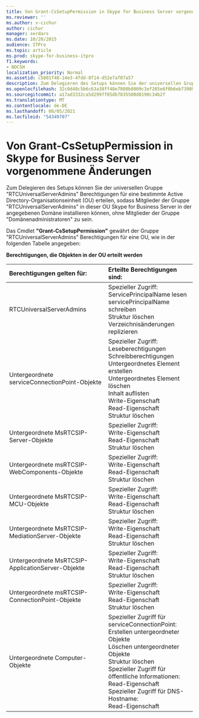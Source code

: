```yaml
---
title: Von Grant-CsSetupPermission in Skype for Business Server vorgenommene Änderungen
ms.reviewer: ''
ms.author: v-cichur
author: cichur
manager: serdars
ms.date: 10/20/2015
audience: ITPro
ms.topic: article
ms.prod: skype-for-business-itpro
f1.keywords:
- NOCSH
localization_priority: Normal
ms.assetid: c5801f48-14e3-4fdd-8f14-d52e7af07a57
description: Zum Delegieren des Setups können Sie der universellen Gruppe "RTCUniversalServerAdmins" Berechtigungen für eine bestimmte Active Directory-Organisationseinheit (OU) erteilen, sodass Mitglieder der Gruppe "RTCUniversalServerAdmins" in dieser OU Skype for Business Server in der angegebenen Domäne installieren können, ohne Mitglieder der Gruppe "Domänenadministratoren" zu sein.
ms.openlocfilehash: 32c0d48c5b6c63a38ff48e7808b8009c3ef265e6f0b6eb739094f797e47ace4d
ms.sourcegitcommit: a17ad3332ca5d2997f85db7835500d8190c34b2f
ms.translationtype: MT
ms.contentlocale: de-DE
ms.lasthandoff: 08/05/2021
ms.locfileid: "54349707"
---
```

# <a name="changes-made-by-grant-cssetuppermission-in-skype-for-business-server"></a>Von Grant-CsSetupPermission in Skype for Business Server vorgenommene Änderungen
 
Zum Delegieren des Setups können Sie der universellen Gruppe "RTCUniversalServerAdmins" Berechtigungen für eine bestimmte Active Directory-Organisationseinheit (OU) erteilen, sodass Mitglieder der Gruppe "RTCUniversalServerAdmins" in dieser OU Skype for Business Server in der angegebenen Domäne installieren können, ohne Mitglieder der Gruppe "Domänenadministratoren" zu sein. 
  
Das Cmdlet **"Grant-CsSetupPermission"** gewährt der Gruppe "RTCUniversalServerAdmins" Berechtigungen für eine OU, wie in der folgenden Tabelle angegeben:
  
**Berechtigungen, die Objekten in der OU erteilt werden**

|**Berechtigungen gelten für:**|**Erteilte Berechtigungen sind:**|
|:-----|:-----|
|RTCUniversalServerAdmins  <br/> | Spezieller Zugriff: <br/>  ServicePrincipalName lesen <br/>  servicePrincipalName schreiben <br/>  Struktur löschen <br/>  Verzeichnisänderungen replizieren <br/> |
|Untergeordnete serviceConnectionPoint-Objekte  <br/> | Spezieller Zugriff: <br/>  Leseberechtigungen <br/>  Schreibberechtigungen <br/>  Untergeordnetes Element erstellen <br/>  Untergeordnetes Element löschen <br/>  Inhalt auflisten <br/>  Write-Eigenschaft <br/>  Read-Eigenschaft <br/>  Struktur löschen <br/> |
|Untergeordnete MsRTCSIP-Server-Objekte  <br/> | Spezieller Zugriff: <br/>  Write-Eigenschaft <br/>  Read-Eigenschaft <br/>  Struktur löschen <br/> |
|Untergeordnete msRTCSIP-WebComponents-Objekte  <br/> | Spezieller Zugriff: <br/>  Write-Eigenschaft <br/>  Read-Eigenschaft <br/>  Struktur löschen <br/> |
|Untergeordnete MsRTCSIP-MCU-Objekte  <br/> | Spezieller Zugriff: <br/>  Write-Eigenschaft <br/>  Read-Eigenschaft <br/>  Struktur löschen <br/> |
|Untergeordnete MsRTCSIP-MediationServer-Objekte  <br/> | Spezieller Zugriff: <br/>  Write-Eigenschaft <br/>  Read-Eigenschaft <br/>  Struktur löschen <br/> |
|Untergeordnete MsRTCSIP-ApplicationServer-Objekte  <br/> | Spezieller Zugriff: <br/>  Write-Eigenschaft <br/>  Read-Eigenschaft <br/>  Struktur löschen <br/> |
|Untergeordnete msRTCSIP-ConnectionPoint-Objekte  <br/> | Spezieller Zugriff: <br/>  Write-Eigenschaft <br/>  Read-Eigenschaft <br/>  Struktur löschen <br/> |
|Untergeordnete Computer-Objekte  <br/> | Spezieller Zugriff für serviceConnectionPoint: <br/>  Erstellen untergeordneter Objekte <br/>  Löschen untergeordneter Objekte <br/>  Struktur löschen <br/>  Spezieller Zugriff für öffentliche Informationen: <br/>  Read-Eigenschaft <br/>  Spezieller Zugriff für DNS-Hostname: <br/>  Read-Eigenschaft <br/> |
   

